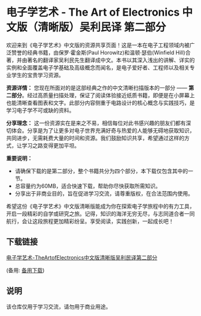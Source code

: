 # 电子学艺术 - The Art of Electronics 中文版（清晰版）吴利民译 第二部分

欢迎来到《电子学艺术》中文版的资源共享页面！这是一本在电子工程领域内被广泛赞誉的经典书籍，由保罗·霍金斯(Paul Horowitz)和温顿·瑟伯(Winfield Hill)合著，并由著名的翻译家吴利民先生翻译成中文。本书以其深入浅出的讲解、详实的实例和全面覆盖电子学基础及高级概念而闻名，是电子爱好者、工程师以及相关专业学生的宝贵学习资源。

**资源详情：**
您现在所面对的是这部经典之作的中文清晰扫描版本的一部分 —— **第二部分**。经过高质量扫描处理，保证了阅读体验接近纸质书籍，即便是在小屏幕上也能清晰查看图表和文字。此部分内容侧重于电路设计的核心概念与实践技巧，是学习电子学不可或缺的资料。

**分享理念：**
这一份资源实在是来之不易，相信每位对此书感兴趣的朋友们都有深切体会。分享是为了让更多对电子世界充满好奇与热爱的人能够无碍地获取知识，共同进步，无需耗费大量的时间和资源。我们鼓励知识共享，希望通过这样的方式，让学习之路变得更加平坦。

**重要说明：**
- 请确保下载的是第二部分，整个书籍共分为四个部分，本下载仅包含其中的一节。
- 总容量约为60MB，适合快速下载，帮助你尽快获取所需知识。
- 分享出于非商业目的，旨在促进学习交流，请尊重版权，在合法范围内使用。

希望这份《电子学艺术》中文版清晰版能成为你在探索电子学旅程中的有力工具，开启一段精彩的自学或研究之旅。记得，知识的海洋无穷无尽，与志同道合者一同航行，会让这段旅程更加精彩纷呈。享受阅读，实践创新，一起成长吧！

## 下载链接
[电子学艺术-TheArtofElectronics中文版清晰版吴利民译第二部分](https://pan.quark.cn/s/b64f38ef20c0) 

(备用: [备用下载](https://pan.baidu.com/s/1eXJDBqxbyZawQlIggMkhCw?pwd=1234))

## 说明

该仓库仅用于学习交流，请勿用于商业用途。

